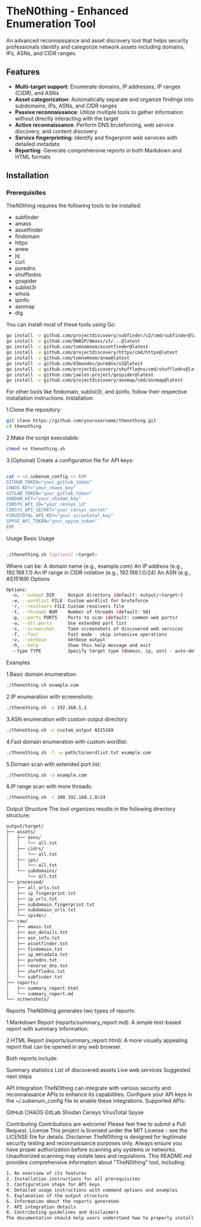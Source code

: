# TheN0thing - Enhanced Enumeration Tool

An advanced reconnaissance and asset discovery tool that helps security professionals identify and categorize network assets including domains, IPs, ASNs, and CIDR ranges.

## Features

- **Multi-target support**: Enumerate domains, IP addresses, IP ranges (CIDR), and ASNs
- **Asset categorization**: Automatically separate and organize findings into subdomains, IPs, ASNs, and CIDR ranges
- **Passive reconnaissance**: Utilize multiple tools to gather information without directly interacting with the target
- **Active reconnaissance**: Perform DNS bruteforcing, web service discovery, and content discovery
- **Service fingerprinting**: Identify and fingerprint web services with detailed metadata
- **Reporting**: Generate comprehensive reports in both Markdown and HTML formats

## Installation

### Prerequisites

TheN0thing requires the following tools to be installed:

- subfinder
- amass
- assetfinder
- findomain
- httpx
- anew
- jq
- curl
- puredns
- shuffledns
- gospider
- sublist3r
- whois
- ipinfo
- asnmap
- dig

You can install most of these tools using Go:

```bash
go install -v github.com/projectdiscovery/subfinder/v2/cmd/subfinder@latest
go install -v github.com/OWASP/Amass/v3/...@latest
go install -v github.com/tomnomnom/assetfinder@latest
go install -v github.com/projectdiscovery/httpx/cmd/httpx@latest
go install -v github.com/tomnomnom/anew@latest
go install -v github.com/d3mondev/puredns/v2@latest
go install -v github.com/projectdiscovery/shuffledns/cmd/shuffledns@latest
go install -v github.com/jaeles-project/gospider@latest
go install -v github.com/projectdiscovery/asnmap/cmd/asnmap@latest
```
For other tools like findomain, sublist3r, and ipinfo, follow their respective installation instructions.
Installation

1.Clone the repository:
```bash
git clone https://github.com/yourusername/thenothing.git
cd thenothing
```
2.Make the script executable:
```bash
chmod +x thenothing.sh
```
3.(Optional) Create a configuration file for API keys:
```bash

cat > ~/.subenum_config << EOF
GITHUB_TOKEN="your_github_token"
CHAOS_KEY="your_chaos_key"
GITLAB_TOKEN="your_gitlab_token"
SHODAN_KEY="your_shodan_key"
CENSYS_API_ID="your_censys_id"
CENSYS_API_SECRET="your_censys_secret"
VIRUSTOTAL_API_KEY="your_virustotal_key"
SPYSE_API_TOKEN="your_spyse_token"
EOF
```

Usage
Basic Usage
```bash

./thenothing.sh [options] <target>
```
Where <target> can be:
A domain name (e.g., example.com)
An IP address (e.g., 192.168.1.1)
An IP range in CIDR notation (e.g., 192.168.1.0/24)
An ASN (e.g., AS15169)
Options
```bash
Options:
  -o, --output DIR     Output directory (default: output/<target>)
  -w, --wordlist FILE  Custom wordlist for bruteforce
  -r, --resolvers FILE Custom resolvers file
  -t, --threads NUM    Number of threads (default: 50)
  -p, --ports PORTS    Ports to scan (default: common web ports)
  -a, --all-ports      Use extended port list
  -s, --screenshot     Take screenshots of discovered web services
  -f, --fast           Fast mode - skip intensive operations
  -v, --verbose        Verbose output
  -h, --help           Show this help message and exit
  --type TYPE          Specify target type (domain, ip, asn) - auto-detect if not specified
```
Examples

1.Basic domain enumeration:
```bash
./thenothing.sh example.com
```
2.IP enumeration with screenshots:
```bash
./thenothing.sh -s 192.168.1.1
```
3.ASN enumeration with custom output directory:
```bash
./thenothing.sh -o custom_output AS15169
```
4.Fast domain enumeration with custom wordlist:
```bash
./thenothing.sh -f -w path/to/wordlist.txt example.com
```
5.Domain scan with extended port list:
```bash
./thenothing.sh -a example.com
```
6.IP range scan with more threads:
```bash
./thenothing.sh -t 100 192.168.1.0/24
```
Output Structure
The tool organizes results in the following directory structure:
```bash
output/target/
├── assets/
│   ├── asns/
│   │   └── all.txt
│   ├── cidrs/
│   │   └── all.txt
│   ├── ips/
│   │   └── all.txt
│   └── subdomains/
│       └── all.txt
├── processed/
│   ├── all_urls.txt
│   ├── ip_fingerprint.txt
│   ├── ip_urls.txt
│   ├── subdomain_fingerprint.txt
│   ├── subdomain_urls.txt
│   └── spider/
├── raw/
│   ├── amass.txt
│   ├── asn_details.txt
│   ├── asn_info.txt
│   ├── assetfinder.txt
│   ├── findomain.txt
│   ├── ip_metadata.txt
│   ├── puredns.txt
│   ├── reverse_dns.txt
│   ├── shuffledns.txt
│   └── subfinder.txt
├── reports/
│   ├── summary_report.html
│   └── summary_report.md
└── screenshots/
```
Reports
TheN0thing generates two types of reports:

1.Markdown Report (reports/summary_report.md): A simple text-based report with summary information.

2.HTML Report (reports/summary_report.html): A more visually appealing report that can be opened in any web browser.

Both reports include:

Summary statistics
List of discovered assets
Live web services
Suggested next steps

API Integration
TheN0thing can integrate with various security and reconnaissance APIs to enhance its capabilities. Configure your API keys in the ~/.subenum_config file to enable these integrations.
Supported APIs:

GitHub
CHAOS
GitLab
Shodan
Censys
VirusTotal
Spyse

Contributing
Contributions are welcome! Please feel free to submit a Pull Request.
License
This project is licensed under the MIT License - see the LICENSE file for details.
Disclaimer
TheN0thing is designed for legitimate security testing and reconnaissance purposes only. Always ensure you have proper authorization before scanning any systems or networks. Unauthorized scanning may violate laws and regulations.
This README.md provides comprehensive information about "TheN0thing" tool, including:
```bash
1. An overview of its features
2. Installation instructions for all prerequisites
3. Configuration steps for API keys
4. Detailed usage instructions with command options and examples
5. Explanation of the output structure
6. Information about the reports generated
7. API integration details
8. Contributing guidelines and disclaimers
The documentation should help users understand how to properly install, configure, and use the tool for various reconnaissance tasks.
```
